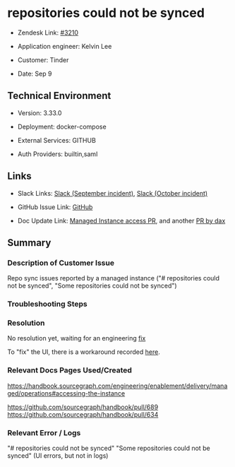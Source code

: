 

# repositories could not be synced <!-- Ticket Title  Hint: include keywords to make it searchable -->



- Zendesk Link: [#3210](https://sourcegraph.zendesk.com/agent/tickets/3210)

- Application engineer: Kelvin Lee

- Customer: Tinder <!-- Redact if this contains personally identifying information -->

- Date: Sep 9


<!-- Data populated from integration, speak to Ben Gordon or Michael Bali if not working -->

<!-- During Internal team trial, fill missing data manually (we are waiting for all data to sync) -->



## Technical Environment

- Version: 3.33.0​

- Deployment: docker-compose

- External Services: GITHUB

- Auth Providers: builtin,saml





## Links
<!-- Data for application engineer manual entry -->
- Slack Links: [Slack (September incident)](https://sourcegraph.slack.com/archives/C01574FJV35/p1631232796016000), [Slack (October incident)](https://sourcegraph.slack.com/archives/C01574FJV35/p1635359693011100)

- GitHub Issue Link: [GitHub](https://github.com/sourcegraph/sourcegraph/issues/25264)

- Doc Update Link: [Managed Instance access PR](https://github.com/sourcegraph/handbook/pull/689), and another [PR by dax](https://github.com/sourcegraph/handbook/pull/634) 



## Summary

### Description of Customer Issue

Repo sync issues reported by a managed instance ("# repositories could not be synced", "Some repositories could not be synced")



### Troubleshooting Steps



### Resolution

No resolution yet, waiting for an engineering [fix](https://github.com/sourcegraph/sourcegraph/issues/25264) 

To "fix" the UI, there is a workaround recorded [here](https://github.com/sourcegraph/sourcegraph/issues/25264#issuecomment-953266518).



### Relevant Docs Pages Used/Created

https://handbook.sourcegraph.com/engineering/enablement/delivery/managed/operations#accessing-the-instance

https://github.com/sourcegraph/handbook/pull/689
https://github.com/sourcegraph/handbook/pull/634





### Relevant Error / Logs

<!-- Please redact keys, tokens, and personal identifying information -->

"# repositories could not be synced"
"Some repositories could not be synced"
(UI errors, but not in logs)


<!-- Once complete, upload a copy to https://github.com/sourcegraph/support-tools-internal/tree/main/resolved-tickets as a .md file -->
<!-- Name the file 3210.md -->
